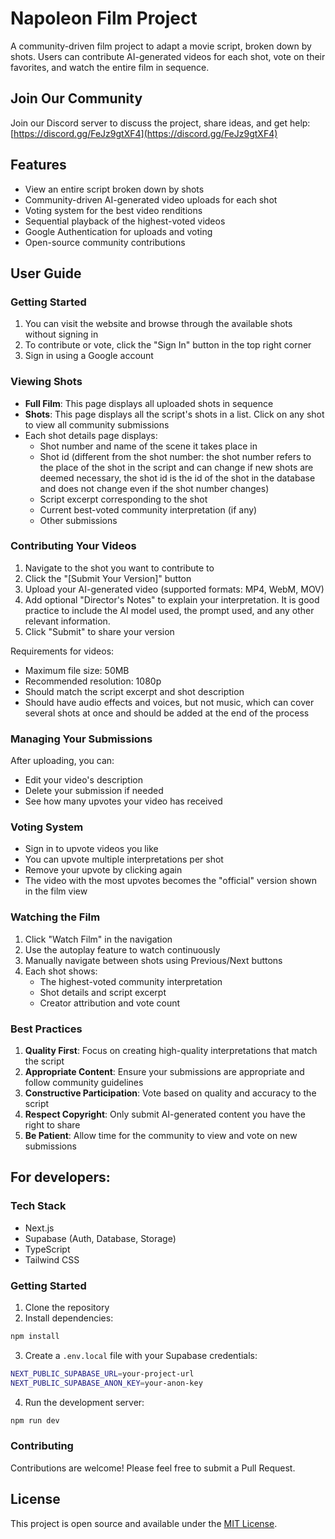 # Napoleon Film Project

A community-driven film project to adapt a movie script, broken down by shots. Users can contribute AI-generated videos for each shot, vote on their favorites, and watch the entire film in sequence.

## Join Our Community

Join our Discord server to discuss the project, share ideas, and get help: [https://discord.gg/FeJz9gtXF4](https://discord.gg/FeJz9gtXF4)

## Features

- View an entire script broken down by shots
- Community-driven AI-generated video uploads for each shot
- Voting system for the best video renditions
- Sequential playback of the highest-voted videos
- Google Authentication for uploads and voting
- Open-source community contributions

## User Guide

### Getting Started

1. You can visit the website and browse through the available shots without signing in
2. To contribute or vote, click the "Sign In" button in the top right corner
3. Sign in using a Google account

### Viewing Shots

- **Full Film**: This page displays all uploaded shots in sequence
- **Shots**: This page displays all the script's shots in a list. Click on any shot to view all community submissions
- Each shot details page displays:
  - Shot number and name of the scene it takes place in
  - Shot id (different from the shot number: the shot number refers to the place of the shot in the script and can change if new shots are deemed necessary, the shot id is the id of the shot in the database and does not change even if the shot number changes)
  - Script excerpt corresponding to the shot
  - Current best-voted community interpretation (if any)
  - Other submissions

### Contributing Your Videos

1. Navigate to the shot you want to contribute to
2. Click the "[Submit Your Version]" button
3. Upload your AI-generated video (supported formats: MP4, WebM, MOV)
4. Add optional "Director's Notes" to explain your interpretation. It is good practice to include the AI model used, the prompt used, and any other relevant information.
5. Click "Submit" to share your version

Requirements for videos:
- Maximum file size: 50MB
- Recommended resolution: 1080p
- Should match the script excerpt and shot description
- Should have audio effects and voices, but not music, which can cover several shots at once and should be added at the end of the process

### Managing Your Submissions

After uploading, you can:
- Edit your video's description
- Delete your submission if needed
- See how many upvotes your video has received

### Voting System

- Sign in to upvote videos you like
- You can upvote multiple interpretations per shot
- Remove your upvote by clicking again
- The video with the most upvotes becomes the "official" version shown in the film view

### Watching the Film

1. Click "Watch Film" in the navigation
2. Use the autoplay feature to watch continuously
3. Manually navigate between shots using Previous/Next buttons
4. Each shot shows:
   - The highest-voted community interpretation
   - Shot details and script excerpt
   - Creator attribution and vote count

### Best Practices

1. **Quality First**: Focus on creating high-quality interpretations that match the script
2. **Appropriate Content**: Ensure your submissions are appropriate and follow community guidelines
3. **Constructive Participation**: Vote based on quality and accuracy to the script
4. **Respect Copyright**: Only submit AI-generated content you have the right to share
5. **Be Patient**: Allow time for the community to view and vote on new submissions

## For developers:

### Tech Stack

- Next.js
- Supabase (Auth, Database, Storage)
- TypeScript
- Tailwind CSS

### Getting Started

1. Clone the repository
2. Install dependencies:
```bash
npm install
```

3. Create a `.env.local` file with your Supabase credentials:
```bash
NEXT_PUBLIC_SUPABASE_URL=your-project-url
NEXT_PUBLIC_SUPABASE_ANON_KEY=your-anon-key
```

4. Run the development server:
```bash
npm run dev
```

### Contributing

Contributions are welcome! Please feel free to submit a Pull Request.

## License

This project is open source and available under the [MIT License](LICENSE).
